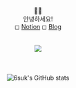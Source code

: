 <div align="center">

👋🏻<br>
안녕하세요! <br>
◻ [Notion](https://6suk.notion.site/d8178c919339498ca4d8a80ef05734f2?v=0cd23c88e74b4c68ab86275323f42f88) ◻ [Blog](https://blog.naver.com/koandjo_)

<img src ="https://s3.us-west-2.amazonaws.com/secure.notion-static.com/632ec943-5a6a-4efd-b6a7-3176be4eb733/bg_02.jpg?X-Amz-Algorithm=AWS4-HMAC-SHA256&X-Amz-Content-Sha256=UNSIGNED-PAYLOAD&X-Amz-Credential=AKIAT73L2G45EIPT3X45%2F20221111%2Fus-west-2%2Fs3%2Faws4_request&X-Amz-Date=20221111T015455Z&X-Amz-Expires=86400&X-Amz-Signature=0e2dbcdae1b2484a5843a0ffdb89a3e590cf6957dd6f2035ecdef9ace80e4335&X-Amz-SignedHeaders=host&response-content-disposition=filename%3D%22bg_02.jpg%22&x-id=GetObject" style = "margin-bottom: 20px; margin-top: 20px; paddin:20px">
<br>
<br>

![6suk's GitHub stats](https://github-readme-stats.vercel.app/api?username=6suk&show_icons=true)

<!-- ![Top Langs](https://github-readme-stats.vercel.app/api/top-langs/?username=6suk&layout=compact) -->

</div>
